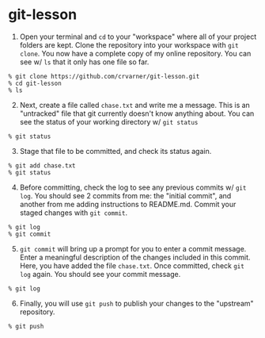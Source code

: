 # git-lesson

1. Open your terminal and `cd` to your "workspace" where all of your project folders are kept. Clone the repository into your workspace with `git clone`. You now have a complete copy of my online repository. You can see w/ `ls` that it only has one file so far.
```
% git clone https://github.com/crvarner/git-lesson.git
% cd git-lesson
% ls
```

2. Next, create a file called `chase.txt` and write me a message. This is an "untracked" file that git currently doesn't know anything about. You can see the status of your working directory w/ `git status`
```
% git status
```

3. Stage that file to be committed, and check its status again.
```
% git add chase.txt
% git status
```

4. Before committing, check the log to see any previous commits w/ `git log`. You should see 2 commits from me: the "initial commit", and another from me adding instructions to README.md. Commit your staged changes with `git commit`.
```
% git log
% git commit
```

5. `git commit` will bring up a prompt for you to enter a commit message. Enter a meaningful description of the changes included in this commit. Here, you have added the file `chase.txt`. Once committed, check `git log` again. You should see your commit message.
```
% git log
```

6. Finally, you will use `git push` to publish your changes to the "upstream" repository.
```
% git push
```
